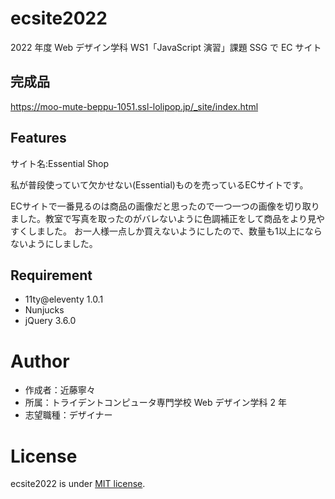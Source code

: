 # ecsite2022

<!-- 初期データは削除します。 -->

2022 年度 Web デザイン学科 WS1「JavaScript 演習」課題 SSG で EC サイト

## 完成品
https://moo-mute-beppu-1051.ssl-lolipop.jp/_site/index.html
<!-- 完成後、ここにURLを貼ってください。-->

## Features
サイト名:Essential Shop

私が普段使っていて欠かせない(Essential)ものを売っているECサイトです。

ECサイトで一番見るのは商品の画像だと思ったので一つ一つの画像を切り取りました。教室で写真を取ったのがバレないように色調補正をして商品をより見やすくしました。
お一人様一点しか買えないようにしたので、数量も1以上にならないようにしました。
<!-- セールスポイントや差別化などを説明する。-->

## Requirement

- 11ty@eleventy 1.0.1
- Nunjucks
- jQuery 3.6.0

# Author

- 作成者：近藤寧々
- 所属：トライデントコンピュータ専門学校 Web デザイン学科 2 年
- 志望職種：デザイナー

# License

ecsite2022 is under [MIT license](https://en.wikipedia.org/wiki/MIT_License).

